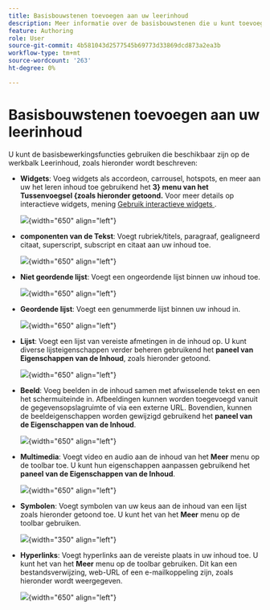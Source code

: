 ```yaml
---
title: Basisbouwstenen toevoegen aan uw leerinhoud
description: Meer informatie over de basisbouwstenen die u kunt toevoegen aan uw leerinhoud in de leer- en trainingsinhoud
feature: Authoring
role: User
source-git-commit: 4b581043d2577545b69773d33869dcd873a2ea3b
workflow-type: tm+mt
source-wordcount: '263'
ht-degree: 0%

---
```


# Basisbouwstenen toevoegen aan uw leerinhoud

U kunt de basisbewerkingsfuncties gebruiken die beschikbaar zijn op de werkbalk Leerinhoud, zoals hieronder wordt beschreven:

- **Widgets**: Voeg widgets als accordeon, carrousel, hotspots, en meer aan uw het leren inhoud toe gebruikend het **3} menu van het Tussenvoegsel {zoals hieronder getoond.** Voor meer details op interactieve widgets, mening [ Gebruik interactieve widgets ](./lc-widgets.md).

  ![](assets/widgets-learning-content.png){width="650" align="left"}

- **componenten van de Tekst**: Voegt rubriek/titels, paragraaf, gealigneerd citaat, superscript, subscript en citaat aan uw inhoud toe.

  ![](assets/text-learning-content.png){width="650" align="left"}

- **Niet geordende lijst**: Voegt een ongeordende lijst binnen uw inhoud toe.

  ![](assets/unordered-list.png){width="650" align="left"}

- **Geordende lijst**: Voegt een genummerde lijst binnen uw inhoud in.

  ![](assets/ordered-list.png){width="650" align="left"}

- **Lijst**: Voegt een lijst van vereiste afmetingen in de inhoud op. U kunt diverse lijsteigenschappen verder beheren gebruikend het **paneel van Eigenschappen van de Inhoud**, zoals hieronder getoond.

  ![](assets/table-learning-content.png){width="650" align="left"}

- **Beeld**: Voeg beelden in de inhoud samen met afwisselende tekst en een het schermuiteinde in. Afbeeldingen kunnen worden toegevoegd vanuit de gegevensopslagruimte of via een externe URL. Bovendien, kunnen de beeldeigenschappen worden gewijzigd gebruikend het **paneel van de Eigenschappen van de Inhoud**.

  ![](assets/image-learning-content.png){width="650" align="left"}

- **Multimedia**: Voegt video en audio aan de inhoud van het **Meer** menu op de toolbar toe. U kunt hun eigenschappen aanpassen gebruikend het **paneel van de Eigenschappen van de Inhoud**.

  ![](assets/video-learning-content.png){width="650" align="left"}

- **Symbolen**: Voegt symbolen van uw keus aan de inhoud van een lijst zoals hieronder getoond toe. U kunt het van het **Meer** menu op de toolbar gebruiken.

  ![](assets/symbol-learning-content.png){width="350" align="left"}


- **Hyperlinks**: Voegt hyperlinks aan de vereiste plaats in uw inhoud toe. U kunt het van het **Meer** menu op de toolbar gebruiken. Dit kan een bestandsverwijzing, web-URL of een e-mailkoppeling zijn, zoals hieronder wordt weergegeven.

  ![](assets/hyperlink-learning-content.png){width="650" align="left"}


